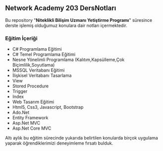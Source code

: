 ## Network Academy 203 DersNotları
Bu repository "**Niteklikli Bilişim Uzmanı Yetiştirme Programı**" süresince derste işlemiş olduğumuz konulara dair notları içermektedir.

### Eğitim İçeriği
* C# Programlama Eğitimi
* C# Temel Programlama Eğitimi
* Nesne Yönelimli Programlama (Kalıtım,Kapsülleme,Çok Biçimlilik,Soyutlama)
* MSSQL Veritabanı Eğitimi
* İlişkisel Veritabanı Tasarlama
* View
* Stored Procedure
* Trigger
* Index
* Web Tasarım Eğitimi
* Html5, Css3, Javascript, Bootstrap
* Ado.Net
* Entity Framework
* Asp.Net MVC 
* Asp.Net Core MVC

Altı aylık bu eğitim sürecinde yukarıda belirtilen konularda birçok uygulama yaparak öğrendiklerimizi deneyimleme fırsatı bulduk. 
